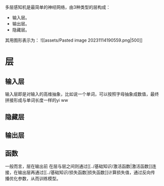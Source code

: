多层感知机是最简单的神经网络，由3种类型的层构成：
- 输入层。
- 输出层。
- 隐藏层。

其用图形表示为：
![[assets/Pasted image 20231114190559.png|500]]
# 层
## 输入层
输入层即是对输入的高维抽象，比如说一个单词，可以按照字母抽象成数值，最终拼接形成与单词长度一样的yi ww
## 隐藏层
## 输出层

## 函数
一般而言，层在输出前
在层与层之间则通过[[../基础知识/激活函数|激活函数]]连接，在输出层再通过[[../基础知识/损失函数|损失函数]]计算损失值，通过反向传播优化参数，从而训练模型。